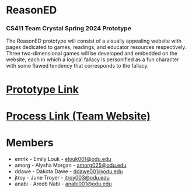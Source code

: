 # ReasonED
<b><h3>CS411 Team Crystal Spring 2024 Prototype</h3></b>
The ReasonED prototype will consist of a visually appealing website with pages dedicated to games, readings, and educator resources respectively. Three two-dimensional games will be developed and embedded on the website, each in which a logical fallacy is personified as a fun character with some flawed tendency that corresponds to the fallacy. 

# <a href="https://reasoned.vercel.app/" target="_blank">Prototype Link </a> 
# <a href="https://emrlk.github.io/reasonED.io/" target="_blank">Process Link (Team Website)</a>

# Members
  - emrlk - Emily Louk - elouk001@odu.edu
  - amorg - Alysha Morgan - amorg025@odu.edu
  - ddawe - Dakota Dawe - ddawe001@odu.edu
  - jtroy - June Troyer - jtroy003@odu.edu
  - anabi - Areeb Nabi - anabi001@odu.edu
